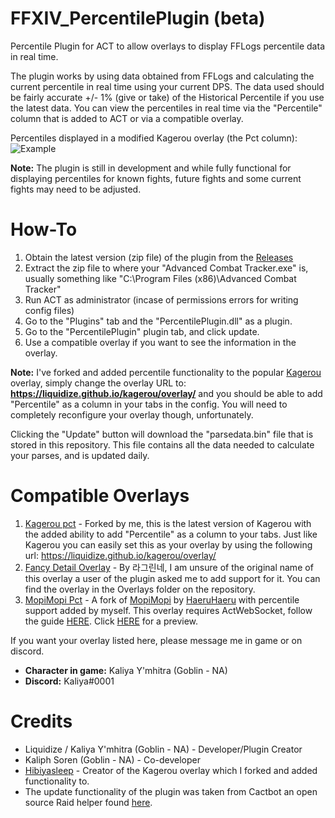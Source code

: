 # FFXIV_PercentilePlugin (beta)
Percentile Plugin for ACT to allow overlays to display FFLogs percentile data in real time.

The plugin works by using data obtained from FFLogs and calculating the current percentile in real time using your current DPS. The data used should be fairly accurate +/- 1% (give or take) of the Historical Percentile if you use the latest data. You can view the percentiles in real time via the "Percentile" column that is added to ACT or via a compatible overlay.

Percentiles displayed in a modified Kagerou overlay (the Pct column):
![Example](https://i.imgur.com/lrgGFzG.png)

**Note:** The plugin is still in development and while fully functional for displaying percentiles for known fights, future fights and some current fights may need to be adjusted.

# How-To

1. Obtain the latest version (zip file) of the plugin from the [Releases](https://github.com/Liquidize/FFXIV_PercentilePlugin/releases)
2. Extract the zip file to where your "Advanced Combat Tracker.exe" is, usually something like "C:\Program Files (x86)\Advanced Combat Tracker"
3. Run ACT as administrator (incase of permissions errors for writing config files)
4. Go to the "Plugins" tab and the "PercentilePlugin.dll" as a plugin.
5. Go to the "PercentilePlugin" plugin tab, and click update.
6. Use a compatible overlay if you want to see the information in the overlay.

**Note:** I've forked and added percentile functionality to the popular [Kagerou](https://github.com/hibiyasleep/kagerou) overlay, simply change the overlay URL to: **https://liquidize.github.io/kagerou/overlay/** and you should be able to add "Percentile" as a column in your tabs in the config. You will need to completely reconfigure your overlay though, unfortunately.

Clicking the "Update" button will download the "parsedata.bin" file that is stored in this repository. This file contains all the data needed to calculate your parses, and is updated daily.

# Compatible Overlays

1. [Kagerou pct](https://github.com/Liquidize/kagerou) - Forked by me, this is the latest version of Kagerou with the added ability to add "Percentile" as a column to your tabs. Just like Kagerou you can easily set this as your overlay by using the following url: https://liquidize.github.io/kagerou/overlay/
2. [Fancy Detail Overlay](https://i.imgur.com/HGSZoQ6.png) - By 라그린네, I am unsure of the original name of this overlay a user of the plugin asked me to add support for it. You can find the overlay in the Overlays folder on the repository.
3. [MopiMopi Pct]() - A fork of [MopiMopi](https://github.com/HAERUHAERU/mopimopi) by [HaeruHaeru](https://github.com/HAERUHAERU/) with percentile support added by myself. This overlay requires ActWebSocket, follow the guide [HERE](https://docs.google.com/presentation/d/1U7-Vgv6UA2_EFdvw3m8BI-5-9T91WeKTflDuR7rEx-U/edit). Click [HERE](https://i.imgur.com/bPvNkIQ.png) for a preview.

If you want your overlay listed here, please message me in game or on discord.

* **Character in game:** Kaliya Y'mhitra (Goblin - NA)
* **Discord:** Kaliya#0001

# Credits

* Liquidize / Kaliya Y'mhitra (Goblin - NA) - Developer/Plugin Creator
* Kaliph Soren (Goblin - NA) - Co-developer
* [Hibiyasleep](https://github.com/hibiyasleep) - Creator of the Kagerou overlay which I forked and added functionality to.
* The update functionality of the plugin was taken from Cactbot an open source Raid helper found [here](https://github.com/quisquous/cactbot).
